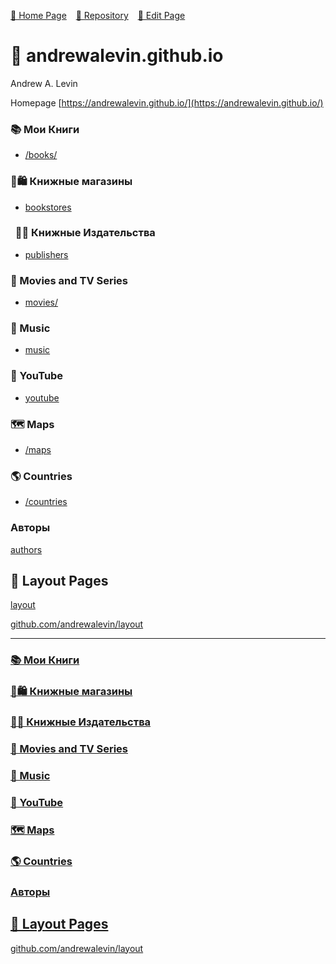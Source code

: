  [🚀 Home Page](https://andrewalevin.github.io/) &ensp;  [🏰 Repository](https://github.com/andrewalevin/andrewalevin.github.io) &ensp;  [🔨 Edit Page](https://github.com/andrewalevin/andrewalevin.github.io/edit/main/README.md)

# 👋 andrewalevin.github.io
Andrew A. Levin



Homepage [https://andrewalevin.github.io/](https://andrewalevin.github.io/)

### 📚 Мои Книги

- [/books/](/books/)


### 📗🛍 Книжные магазины

- [bookstores](bookstores)

### &nbsp; 📖📇 Книжные Издательства

- [publishers](publishers)


### 🎥 Movies and TV Series

- [movies/](movies/)

### 🎸 Music

- [music](music)


### 🎥 YouTube

- [youtube](youtube)

### 🗺️ Maps

- [/maps](/maps/)


### 🌎 Countries

- [/countries](/countries/)



### Авторы

[authors](authors/)


## 📐 Layout Pages

[layout](layout/)

[github.com/andrewalevin/layout](https://github.com/andrewalevin/layout)



---


### [📚    Мои Книги](/books/)


### [📗🛍    Книжные магазины](bookstores)


### [📖📇 Книжные Издательства](publishers)


### [🎥 Movies and TV Series](movies/)


### [🎸 Music](music)


### [🎥 YouTube](youtube)


### [🗺️ Maps](/maps/)


### [🌎 Countries](/countries/)


### [Авторы](authors/)


## [📐 Layout Pages](layout/)

[github.com/andrewalevin/layout](https://github.com/andrewalevin/layout)




